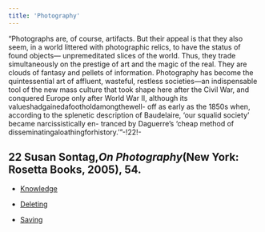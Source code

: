 ```yaml
---
title: 'Photography'
---
```


“Photographs are, of course, artifacts. But their appeal is that they also seem, in a world littered with photographic relics, to have the status of found objects— unpremeditated slices of the world. Thus, they trade simultaneously on the prestige of art and the magic of the real. They are clouds of fantasy and pellets of information. Photography has become the quintessential art of affluent, wasteful, restless societies—an indispensable tool of the new mass culture that took shape here after the Civil War, and conquered Europe only after World War II, although its valueshadgainedafootholdamongthewell- off as early as the 1850s when, according to the splenetic description of Baudelaire, ‘our squalid society’ became narcissistically en- tranced by Daguerre’s ‘cheap method of disseminatingaloathingforhistory.’”-!22!-
## **22** Susan Sontag,_On Photography_(New York: Rosetta Books, 2005), 54.

* [Knowledge](Knowledge_en)

* [Deleting](Deleting_en)

* [Saving](Saving_en)
